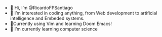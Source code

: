 - 👋 Hi, I’m @RicardoFPSantiago
- 👀 I’m interested in coding anything, from Web development to artificial intelligence and Embeded systems.
- 💪Currently using Vim and learning Doom Emacs!
- 🌱 I’m currently learning computer science

<!---
RicardoFPSantiago/RicardoFPSantiago is a ✨ special ✨ repository because its `README.md` (this file) appears on your GitHub profile.
You can click the Preview link to take a look at your changes.
--->
